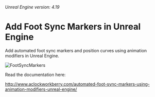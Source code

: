 *Unreal Engine version: 4.19*

# Add Foot Sync Markers in Unreal Engine
Add automated foot sync markers and position curves using animation modifiers in Unreal Engine.

![FootSyncMarkers](https://raw.githubusercontent.com/gportelli/FootSyncMarkers/master/FeetAnimationModifierBP.PNG)

Read the documentation here:

http://www.aclockworkberry.com/automated-foot-sync-markers-using-animation-modifiers-unreal-engine/
